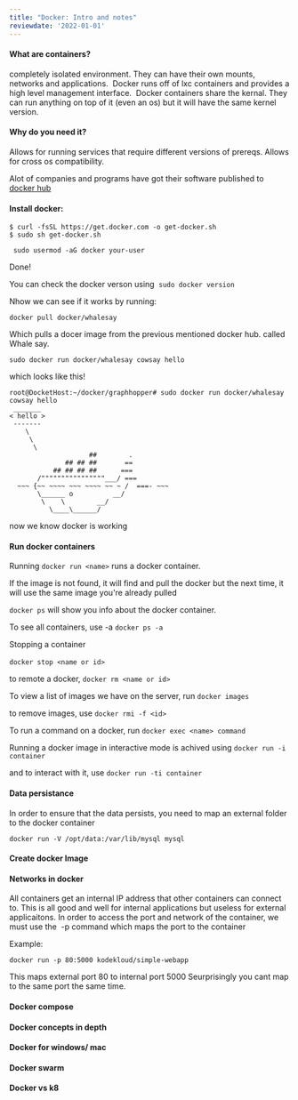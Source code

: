 ```yaml
---
title: "Docker: Intro and notes"
reviewdate: '2022-01-01'
---
```


#### What are containers?

completely isolated environment. They can have their own mounts, networks and applications. 
Docker runs off of lxc containers and provides a high level management interface. 
Docker containers share the kernal. They can run anything on top of it (even an os) but it will have the same kernel version. 

#### Why do you need it?

Allows for running services that require different versions of prereqs. Allows for cross os compatibility. 

Alot of companies and programs have got their software published to [docker hub](https://bookstack.breadnet.co.uk/hub.docker.com/) 

#### Install docker:

    $ curl -fsSL https://get.docker.com -o get-docker.sh
    $ sudo sh get-docker.sh

     sudo usermod -aG docker your-user

Done!

You can check the docker verson using 
`sudo docker version`

Nhow we can see if it works by running:

    docker pull docker/whalesay

Which pulls a docer image from the previous mentioned docker hub. called Whale say.

    sudo docker run docker/whalesay cowsay hello

which looks like this!

    root@DocketHost:~/docker/graphhopper# sudo docker run docker/whalesay cowsay hello
     _______
    < hello >
     -------
        \
         \
          \
                        ##        .
                  ## ## ##       ==
               ## ## ## ##      ===
           /""""""""""""""""___/ ===
      ~~~ {~~ ~~~~ ~~~ ~~~~ ~~ ~ /  ===- ~~~
           \______ o          __/
            \    \        __/
              \____\______/


now we know docker is working

#### Run docker containers

Running `docker run <name>` runs a docker container.

If the image is not found, it will find and pull the docker but the next time, it will use the same image you're already pulled

`docker ps` will show you info about the docker container.

To see all containers, use -a `docker ps -a`

Stopping a container

`docker stop <name or id>` 

to remote a docker, `docker rm <name or id>`

To view a list of images we have on the server, run `docker images` 

to remove images, use `docker rmi -f <id>`

To run a command on a docker, run `docker exec <name> command`

Running a docker image in interactive mode is achived using `docker run -i container`

and to interact with it, use `docker run -ti container`

#### Data persistance

In order to ensure that the data persists, you need to map an external folder to the docker container

    docker run -V /opt/data:/var/lib/mysql mysql

#### Create docker Image

#### Networks in docker

All containers get an internal IP address that other containers can connect to. This is all good and well for internal applications but useless for external applicaitons. In order to access the port and network of the container, we must use the  -p command which maps the port to the container

Example:

`docker run -p 80:5000 kodekloud/simple-webapp`

This maps external port 80 to internal port 5000
Seurprisingly you cant map to the same port the same time.

#### Docker compose

#### Docker concepts in depth

#### Docker for windows/ mac

#### Docker swarm

#### Docker vs k8

